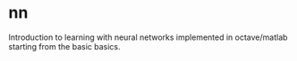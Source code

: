 # nn
Introduction to learning with neural networks implemented in octave/matlab starting from the basic basics.
